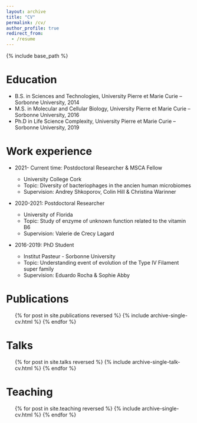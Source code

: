 ```yaml
---
layout: archive
title: "CV"
permalink: /cv/
author_profile: true
redirect_from:
  - /resume
---
```


{% include base_path %}

Education
======
* B.S. in Sciences and Technologies, University Pierre et Marie Curie – Sorbonne University, 2014
* M.S. in Molecular and Cellular Biology, University Pierre et Marie Curie – Sorbonne University, 2016
* Ph.D in Life Science Complexity, University Pierre et Marie Curie – Sorbonne University, 2019

Work experience
======
* 2021- Current time: Postdoctoral Researcher & MSCA Fellow
  * University College Cork
  * Topic: Diversity of bacteriophages in the ancien human microbiomes
  * Supervision: Andrey Shkoporov, Colin Hill & Christina Warinner
  
* 2020-2021: Postdoctoral Researcher 
  * University of Florida
  * Topic: Study of enzyme of unknown function related to the vitamin B6
  * Supervision: Valerie de Crecy Lagard
  
* 2016-2019: PhD Student
  * Institut Pasteur - Sorbonne University
  * Topic: Understanding event of evolution of the Type IV Filament super family
  * Supervision: Eduardo Rocha & Sophie Abby

Publications
======
  <ul>{% for post in site.publications reversed %}
    {% include archive-single-cv.html %}
  {% endfor %}</ul>
  
Talks
======
  <ul>{% for post in site.talks reversed %}
    {% include archive-single-talk-cv.html  %}
  {% endfor %}</ul>
  
Teaching
======
  <ul>{% for post in site.teaching reversed %}
    {% include archive-single-cv.html %}
  {% endfor %}</ul>
